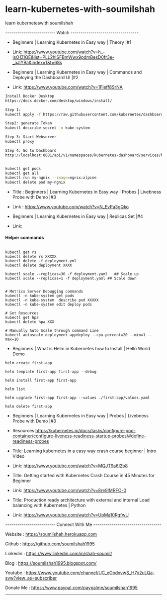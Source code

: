 # learn-kubernetes-with-soumilshah
learn kuberneteswith soumilshah


------------------------- Watch ----------------------------------


* Beginners | Learning Kubernetes in Easy way | Theory |#1
* Link: https://www.youtube.com/watch?v=h_-lsO1ZIQE&list=PLL2hlSFBmWwx9pdmBesD0fr3e-_aJlYBa&index=1&t=68s




* Beginners | Learning Kubernetes in Easy way | Commands and Deploying the Dashboard UI |#2
* Link: https://www.youtube.com/watch?v=1Fleff8SrNA

```bash
Install Docker Desktop 
https://docs.docker.com/desktop/windows/install/

Step 1: 
kubectl apply -f https://raw.githubusercontent.com/kubernetes/dashboard/v2.0.0/aio/deploy/recommended.yaml

Step2: generate Token 
kubectl describe secret -n kube-system

Step 3: Start Webserver
kubectl proxy

Step 4: Go to Dashboard
http://localhost:8001/api/v1/namespaces/kubernetes-dashboard/services/https:kubernetes-dashboard:/proxy/.


kubectl get pods
kubectl get all
kubectl run my-ngnix --image=ngnix:alpine
kubectl delete pod my-ngnix
```




* Title : Beginners | Learning Kubernetes in Easy way | Probes | Livebness Probe with Demo |#3

* Link : https://www.youtube.com/watch?v=N_EvPa3gQko




* Beginners | Learning Kubernetes in Easy way | Replicas Set |#4
* Link: 

#### Helper commands   
```

kubectl get rs
kubectl delete rs XXXXX
kubectl delete -f deployment.yml
kubectl delete deployment XXXX

kubectl scale --replicas=30 -f deployment.yaml   ## Scale up
kubectl scale --replicas=1 -f deployment.yaml ## Scale down


# Metrics Server Debugging commands 
kubectl -n kube-system get pods
kubectl -n kube-system  describe pod XXXXX
kubectl -n kube-system edit deploy pods

# Get Resources 
kubectl get hpa 
kubectl delete hpa XXX

# Manually Auto Scale through command Line 
kubectl autoscale deployment appdeploy --cpu-percent=20 --min=1 --max=10  
```


* Beginners | What is Helm in Kubernetes how to Install | Hello World Demo
```
helm create first-app

helm template first-app first-app --debug

helm install first-app first-app

helm list

helm upgrade first-app first-app --values ./first-app/values.yaml

helm delete first-app

```



* Beginners | Learning Kubernetes in Easy way | Probes | Livebness Probe with Demo |#3
* Resources https://kubernetes.io/docs/tasks/configure-pod-container/configure-liveness-readiness-startup-probes/#define-readiness-probes




* Title: Learning kubernetes in a easy way  crash course beginner | Intro Video
* Link:  https://www.youtube.com/watch?v=MQJT9a6I2b8
                

* Title: Getting started with Kubernetes Crash Course in 45 Minutes for Beginner
* Link:  https://www.youtube.com/watch?v=8re9IMRFO-0
                


* Title: Production ready architecture with external and internal Load balancing with Kubernetes | Python
* Link:  https://www.youtube.com/watch?v=UpMa10RgfwU
        
   

     
     
------------------------- Connect With Me ----------------------------------


Website : https://soumilshah.herokuapp.com


Github : https://github.com/soumilshah1995


Linkedin : https://www.linkedin.com/in/shah-soumil/


Blog : https://soumilshah1995.blogspot.com/


Youtube :  https://www.youtube.com/channel/UC_eOodxvwS_H7x2uLQa-svw?view_as=subscriber


Donate Me :  https://www.paypal.com/paypalme/soumilshah1995


-----------------------------------------------------

